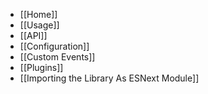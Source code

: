 * [[Home]]
* [[Usage]]
* [[API]]
* [[Configuration]]
* [[Custom Events]]
* [[Plugins]]
* [[Importing the Library As ESNext Module]]
